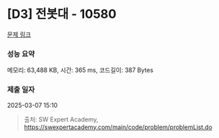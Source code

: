 # [D3] 전봇대 - 10580 

[문제 링크](https://swexpertacademy.com/main/code/problem/problemDetail.do?contestProbId=AXO8QBw6Qu4DFAXS) 

### 성능 요약

메모리: 63,488 KB, 시간: 365 ms, 코드길이: 387 Bytes

### 제출 일자

2025-03-07 15:10



> 출처: SW Expert Academy, https://swexpertacademy.com/main/code/problem/problemList.do